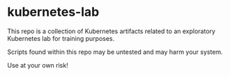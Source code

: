 # kubernetes-lab

This repo is a collection of Kubernetes artifacts related to an 
exploratory Kubernetes lab for training purposes.

Scripts found within this repo may be untested and may harm your system.

Use at your own risk!



